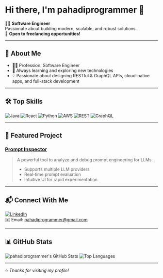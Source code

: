 # Hi there, I'm pahadiprogrammer 👋

👨‍💻 **Software Engineer**  
Passionate about building modern, scalable, and robust solutions.  
💼 **Open to freelancing opportunities!**

---

## 🚀 About Me

- 🧑‍💻 Profession: Software Engineer
- 🌱 Always learning and exploring new technologies
- 💡 Passionate about designing RESTful & GraphQL APIs, cloud-native apps, and full-stack development

---

## 🛠️ Top Skills

![Java](https://img.shields.io/badge/Java-%23ED8B00.svg?style=flat&logo=java&logoColor=white)
![React](https://img.shields.io/badge/React-%2320232a.svg?style=flat&logo=react&logoColor=%2361DAFB)
![Python](https://img.shields.io/badge/Python-%2314354C.svg?style=flat&logo=python&logoColor=white)
![AWS](https://img.shields.io/badge/AWS-%23FF9900.svg?style=flat&logo=amazon-aws&logoColor=white)
![REST](https://img.shields.io/badge/REST-API-blue?style=flat)
![GraphQL](https://img.shields.io/badge/GraphQL-E10098.svg?style=flat&logo=graphql&logoColor=white)

---

## 🌟 Featured Project

### [Prompt Inspector](https://github.com/pahadiprogrammer/prompt-inspector)
> A powerful tool to analyze and debug prompt engineering for LLMs.  
> - Supports multiple LLM providers  
> - Real-time prompt evaluation  
> - Intuitive UI for rapid experimentation

---

## 📬 Connect With Me

[![LinkedIn](https://img.shields.io/badge/LinkedIn-blue?style=flat&logo=linkedin&logoColor=white)](https://www.linkedin.com/in/yksr/)  
✉️ Email: pahadiprogrammer@gmail.com

---

## 📊 GitHub Stats

![pahadiprogrammer's GitHub Stats](https://github-readme-stats.vercel.app/api?username=pahadiprogrammer&show_icons=true&theme=radical)
![Top Languages](https://github-readme-stats.vercel.app/api/top-langs/?username=pahadiprogrammer&layout=compact&theme=radical)

---

⭐️ _Thanks for visiting my profile!_
